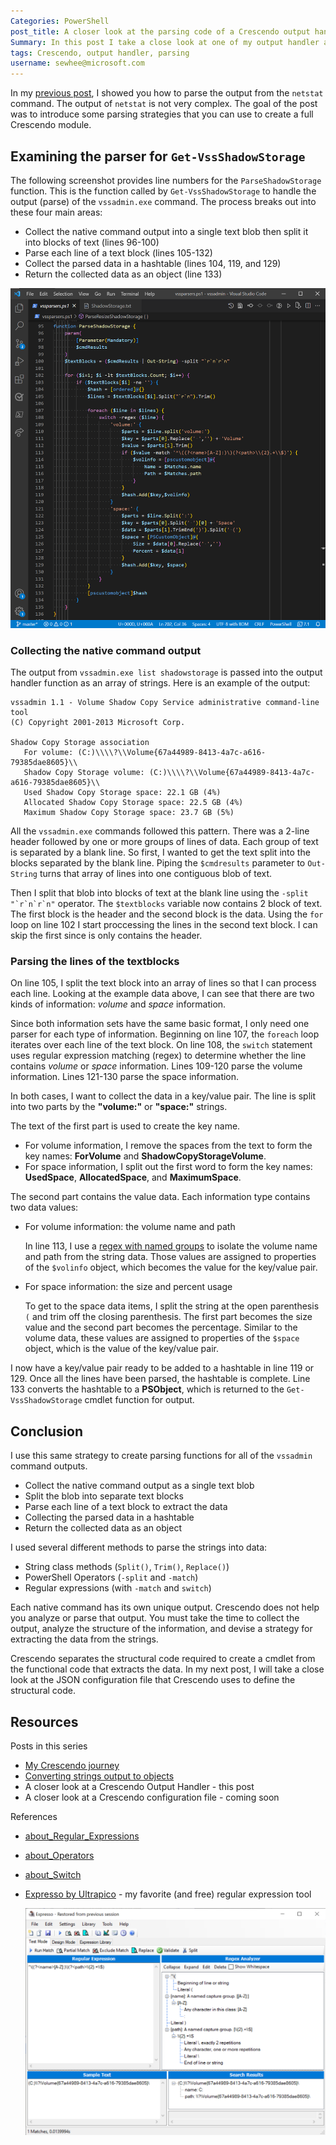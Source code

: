 ```yaml
---
Categories: PowerShell
post_title: A closer look at the parsing code of a Crescendo output handler
Summary: In this post I take a close look at one of my output handler and talk about the different parsing methods I used.
tags: Crescendo, output handler, parsing
username: sewhee@microsoft.com
---
```

In my [previous post][2], I showed you how to parse the output from the `netstat` command. The
output of `netstat` is not very complex. The goal of the post was to introduce some parsing
strategies that you can use to create a full Crescendo module.

## Examining the parser for `Get-VssShadowStorage`

The following screenshot provides line numbers for the `ParseShadowStorage` function. This is the
function called by `Get-VssShadowStorage` to handle the output (parse) of the `vssadmin.exe`
command. The process breaks out into these four main areas:

- Collect the native command output into a single text blob then split it into blocks of text (lines
  96-100)
- Parse each line of a text block (lines 105-132)
- Collect the parsed data in a hashtable (lines 104, 119, and 129)
- Return the collected data as an object (line 133)

![ParseShadowStorage function](crescendo-parser.png)

### Collecting the native command output

The output from `vssadmin.exe list shadowstorage` is passed into the output handler function as an
array of strings. Here is an example of the output:

```
vssadmin 1.1 - Volume Shadow Copy Service administrative command-line tool
(C) Copyright 2001-2013 Microsoft Corp.

Shadow Copy Storage association
   For volume: (C:)\\\\?\\Volume{67a44989-8413-4a7c-a616-79385dae8605}\\
   Shadow Copy Storage volume: (C:)\\\\?\\Volume{67a44989-8413-4a7c-a616-79385dae8605}\\
   Used Shadow Copy Storage space: 22.1 GB (4%)
   Allocated Shadow Copy Storage space: 22.5 GB (4%)
   Maximum Shadow Copy Storage space: 23.7 GB (5%)
```

All the `vssadmin.exe` commands followed this pattern. There was a 2-line header followed by one or
more groups of lines of data. Each group of text is separated by a blank line. So first, I wanted to
get the text split into the blocks separated by the blank line. Piping the `$cmdresults` parameter
to `Out-String` turns that array of lines into one contiguous blob of text.

Then I split that blob into blocks of text at the blank line using the ``-split "`r`n`r`n"``
operator. The `$textblocks` variable now contains 2 block of text. The first block is the header and
the second block is the data. Using the `for` loop on line 102 I start proccessing the lines in the
second text block. I can skip the first since is only contains the header.

### Parsing the lines of the textblocks

On line 105, I split the text block into an array of lines so that I can process each line. Looking
at the example data above, I can see that there are two kinds of information: _volume_ and _space_
information.

Since both information sets have the same basic format, I only need one parser for each type of
information. Beginning on line 107, the `foreach` loop iterates over each line of the text block. On
line 108, the `switch` statement uses regular expression matching (regex) to determine whether the
line contains _volume_ or _space_ information. Lines 109-120 parse the volume information. Lines
121-130 parse the space information.

In both cases, I want to collect the data in a key/value pair. The line is split into two parts
by the **"volume:"** or **"space:"** strings.

The text of the first part is used to create the key name.

- For volume information, I remove the spaces from the text to form the key names: **ForVolume** and
  **ShadowCopyStorageVolume**.
- For space information, I split out the first word to form the key names: **UsedSpace**,
  **AllocatedSpace**, and **MaximumSpace**.

The second part contains the value data. Each information type contains two data values:

- For volume information: the volume name and path

  In line 113, I use a [regex with named groups](#expresso) to isolate the volume name and path from
  the string data. Those values are assigned to properties of the `$volinfo` object, which becomes
  the value for the key/value pair.

- For space information: the size and percent usage

  To get to the space data items, I split the string at the open parenthesis `(` and trim off the
  closing parenthesis. The first part becomes the size value and the second part becomes the
  percentage. Similar to the volume data, these values are assigned to properties of the `$space`
  object, which is the value of the key/value pair.

I now have a key/value pair ready to be added to a hashtable in line 119 or 129. Once all the lines
have been parsed, the hashtable is complete. Line 133 converts the hashtable to a **PSObject**,
which is returned to the `Get-VssShadowStorage` cmdlet function for output.

## Conclusion

I use this same strategy to create parsing functions for all of the `vssadmin` command outputs.

- Collect the native command output as a single text blob
- Split the blob into separate text blocks
- Parse each line of a text block to extract the data
- Collecting the parsed data in a hashtable
- Return the collected data as an object

I used several different methods to parse the strings into data:

- String class methods (`Split()`, `Trim()`, `Replace()`)
- PowerShell Operators (`-split` and `-match`)
- Regular expressions (with `-match` and `switch`)

Each native command has its own unique output. Crescendo does not help you analyze or parse that
output. You must take the time to collect the output, analyze the structure of the information, and
devise a strategy for extracting the data from the strings.

Crescendo separates the structural code required to create a cmdlet from the functional code that
extracts the data. In my next post, I will take a close look at the JSON configuration file that
Crescendo uses to define the structural code.

## Resources

Posts in this series

- [My Crescendo journey][1]
- [Converting strings output to objects][2]
- A closer look at a Crescendo Output Handler - this post
- A closer look at a Crescendo configuration file - coming soon

References

- [about_Regular_Expressions][3]
- [about_Operators][4]
- [about_Switch][5]
- [Expresso by Ultrapico][6] - my favorite (and free) regular expression tool

  <a id='expresso'>![expresso](Expresso.png)</a>

<!-- link reference -->
[1]: https://devblogs.microsoft.com/powershell-community/my-crescendo-journey/
[2]: https://devblogs.microsoft.com/powershell-community/converting-string-output-to-objects/
[3]: https://docs.microsoft.com/powershell/module/microsoft.powershell.core/about/about_regular_expressions
[4]: https://docs.microsoft.com/powershell/module/microsoft.powershell.core/about/about_operators
[5]: https://docs.microsoft.com/powershell/module/microsoft.powershell.core/about/about_switch
[6]: http://www.ultrapico.com/Expresso.htm

